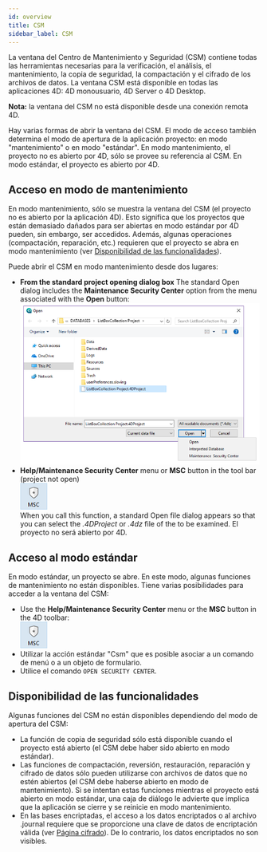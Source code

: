 ```yaml
---
id: overview
title: CSM
sidebar_label: CSM
---
```


La ventana del Centro de Mantenimiento y Seguridad (CSM) contiene todas las herramientas necesarias para la verificación, el análisis, el mantenimiento, la copia de seguridad, la compactación y el cifrado de los archivos de datos. La ventana CSM está disponible en todas las aplicaciones 4D: 4D monousuario, 4D Server o 4D Desktop.

**Nota:** la ventana del CSM no está disponible desde una conexión remota 4D.

Hay varias formas de abrir la ventana del CSM. El modo de acceso también determina el modo de apertura de la aplicación proyecto: en modo "mantenimiento" o en modo "estándar". En modo mantenimiento, el proyecto no es abierto por 4D, sólo se provee su referencia al CSM. En modo estándar, el proyecto es abierto por 4D.

## Acceso en modo de mantenimiento

En modo mantenimiento, sólo se muestra la ventana del CSM (el proyecto no es abierto por la aplicación 4D). Esto significa que los proyectos que están demasiado dañados para ser abiertas en modo estándar por 4D pueden, sin embargo, ser accedidos. Además, algunas operaciones (compactación, reparación, etc.) requieren que el proyecto se abra en modo mantenimiento (ver [Disponibilidad de las funcionalidades](#feature-availability)).

Puede abrir el CSM en modo mantenimiento desde dos lugares:

- **From the standard project opening dialog box**
  The standard Open dialog includes the **Maintenance Security Center** option from the menu associated with the **Open** button:
  ![](../assets/en/MSC/MSC_standardOpen.png)
- **Help/Maintenance Security Center** menu or **MSC** button in the tool bar (project not open)\
  ![](../assets/en/MSC/mscicon.png)\
  When you call this function, a standard Open file dialog appears so that you can select the _.4DProject_ or _.4dz_ file of the to be examined. El proyecto no será abierto por 4D.

## Acceso al modo estándar

En modo estándar, un proyecto se abre. En este modo, algunas funciones de mantenimiento no están disponibles. Tiene varias posibilidades para acceder a la ventana del CSM:

- Use the **Help/Maintenance Security Center** menu or the **MSC** button in the 4D toolbar:\
  ![](../assets/en/MSC/mscicon.png)
- Utilizar la acción estándar "Csm" que es posible asociar a un comando de menú o a un objeto de formulario.
- Utilice el comando `OPEN SECURITY CENTER`.

## Disponibilidad de las funcionalidades

Algunas funciones del CSM no están disponibles dependiendo del modo de apertura del CSM:

- La función de copia de seguridad sólo está disponible cuando el proyecto está abierto (el CSM debe haber sido abierto en modo estándar).
- Las funciones de compactación, reversión, restauración, reparación y cifrado de datos sólo pueden utilizarse con archivos de datos que no estén abiertos (el CSM debe haberse abierto en modo de mantenimiento). Si se intentan estas funciones mientras el proyecto está abierto en modo estándar, una caja de diálogo le advierte que implica que la aplicación se cierre y se reinicie en modo mantenimiento.
- En las bases encriptadas, el acceso a los datos encriptados o al archivo .journal requiere que se proporcione una clave de datos de encriptación válida (ver [Página cifrado](encrypt.md)). De lo contrario, los datos encriptados no son visibles.
